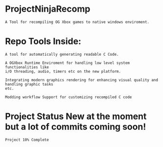 # ProjectNinjaRecomp
    A Tool for recompiling OG Xbox games to native windows enviroment.

# Repo Tools Inside:
    A tool for automatically generating readable C Code.

    A OGXbox Runtime Enviroment for handling low level system functionalities like
    i/O threading, audio, timers etc on the new platform.

    Integrating modern graphics rendering for enhancing visual quality and handling graphic tasks
    etc.

    Modding workflow Support for customizing recompiled C code


# Project Status New at the moment but a lot of commits coming soon!
    Project 10% Complete
  
